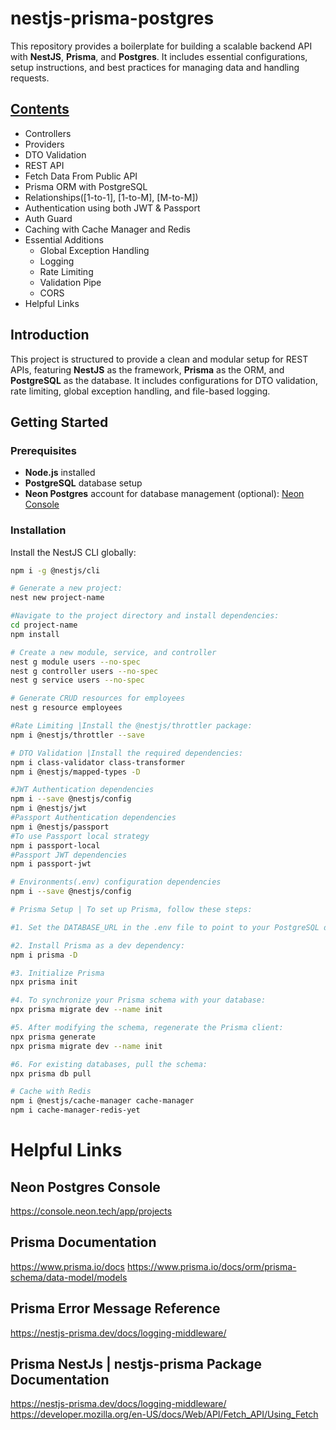 # nestjs-prisma-postgres

This repository provides a boilerplate for building a scalable backend API with **NestJS**, **Prisma**, and **Postgres**. It includes essential configurations, setup instructions, and best practices for managing data and handling requests.

##  [Contents](#Contents)
- Controllers
- Providers
- DTO Validation
- REST API
- Fetch Data From Public API 
- Prisma ORM with PostgreSQL
- Relationships([1-to-1], [1-to-M], [M-to-M]) 
- Authentication using both JWT & Passport
- Auth Guard
- Caching with Cache Manager and Redis
- Essential Additions
  - Global Exception Handling
  - Logging
  - Rate Limiting
  - Validation Pipe
  - CORS
- Helpful Links

## Introduction
This project is structured to provide a clean and modular setup for REST APIs, featuring **NestJS** as the framework, **Prisma** as the ORM, and **PostgreSQL** as the database. It includes configurations for DTO validation, rate limiting, global exception handling, and file-based logging.

## Getting Started

### Prerequisites
- **Node.js** installed
- **PostgreSQL** database setup
- **Neon Postgres** account for database management (optional): [Neon Console](https://console.neon.tech/app/projects)

### Installation
Install the NestJS CLI globally:
```bash
npm i -g @nestjs/cli

# Generate a new project:
nest new project-name

#Navigate to the project directory and install dependencies:
cd project-name
npm install

# Create a new module, service, and controller
nest g module users --no-spec
nest g controller users --no-spec
nest g service users --no-spec

# Generate CRUD resources for employees
nest g resource employees

#Rate Limiting |Install the @nestjs/throttler package:
npm i @nestjs/throttler --save

# DTO Validation |Install the required dependencies:
npm i class-validator class-transformer
npm i @nestjs/mapped-types -D

#JWT Authentication dependencies
npm i --save @nestjs/config
npm i @nestjs/jwt
#Passport Authentication dependencies
npm i @nestjs/passport
#To use Passport local strategy
npm i passport-local 
#Passport JWT dependencies
npm i passport-jwt

# Environments(.env) configuration dependencies
npm i --save @nestjs/config

# Prisma Setup | To set up Prisma, follow these steps:

#1. Set the DATABASE_URL in the .env file to point to your PostgreSQL database. For more information, read the Prisma getting started guide.

#2. Install Prisma as a dev dependency:
npm i prisma -D

#3. Initialize Prisma
npx prisma init

#4. To synchronize your Prisma schema with your database:
npx prisma migrate dev --name init

#5. After modifying the schema, regenerate the Prisma client:
npx prisma generate
npx prisma migrate dev --name init

#6. For existing databases, pull the schema:
npx prisma db pull

# Cache with Redis
npm i @nestjs/cache-manager cache-manager
npm i cache-manager-redis-yet
```

# Helpful Links
## Neon Postgres Console
https://console.neon.tech/app/projects

## Prisma Documentation
https://www.prisma.io/docs
https://www.prisma.io/docs/orm/prisma-schema/data-model/models

## Prisma Error Message Reference
https://nestjs-prisma.dev/docs/logging-middleware/

## Prisma NestJs | nestjs-prisma Package Documentation
https://nestjs-prisma.dev/docs/logging-middleware/
https://developer.mozilla.org/en-US/docs/Web/API/Fetch_API/Using_Fetch
